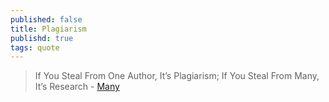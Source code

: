 ```yaml
---
published: false
title: Plagiarism
publishd: true
tags: quote
---
```

> If You Steal From One Author, It’s Plagiarism; If You Steal From Many, It’s Research - [Many](https://quoteinvestigator.com/2010/09/20/plagiarism/)